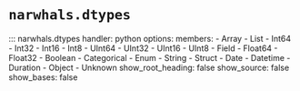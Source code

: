 # `narwhals.dtypes`

::: narwhals.dtypes
    handler: python
    options:
      members:
        - Array
        - List
        - Int64
        - Int32
        - Int16
        - Int8
        - UInt64
        - UInt32
        - UInt16
        - UInt8
        - Field
        - Float64
        - Float32
        - Boolean
        - Categorical
        - Enum
        - String
        - Struct
        - Date
        - Datetime
        - Duration
        - Object
        - Unknown
      show_root_heading: false
      show_source: false
      show_bases: false
